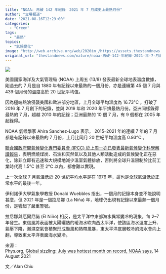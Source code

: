 ```yaml
---
title: "NOAA: 再破 142 年紀錄　2021 年 7 月成史上最熱月份"
author: "立場報道"
date: "2021-08-16T12:29:00"
categories:
  - "Green"
tags:
  - "最熱"
topics:
  - "氣候變化"
image: "http://web.archive.org/web/2020im_/https://assets.thestandnews.com/media/photos/Layer_2_h0tOd70.png"
original_url: "thestandnews.com/nature/noaa-再破-142-年紀錄-2021-年-7-月成史上最熱月份"
---
```

![](http://web.archive.org/web/2020im_/https://assets.thestandnews.com/media/photos/Layer_2_h0tOd70.png)

美國國家海洋及大氣管理局 (NOAA) 上周五 (13/8) 發表最新全球地表溫度數據，剛過去的 7 月是自 1880 年有記錄以來最熱的一個月份，亦是連續第 45 個 7 月與 439 個月份的溫度高於 20 世紀平均值。

因為極端熱浪侵襲美國和歐洲部分地區，上月全球平均溫度為 16.73°C ，打破了 2016 年 7 月創下的紀錄，並與 2019 年和 2020 年平排最熱月份。亞洲同樣錄得最熱的 7 月，超越 2010 年的記錄；亞洲最熱的 10 個 7 月，有 9 個都在 2005 年起錄得。

NOAA 氣候學家 Ahira Sanchez-Lugo 表示， 2015–2021 年的連續 7 年的 7 月都是有記錄以來最熱的 7 月份，上月比同月 20 世紀平均溫度高 0.93°C 。

[聯合國政府間氣候變化專門委員會 (IPCC) 於上周一亦已發表最新氣候變化科學解讀報告](../../international/%E8%81%AF%E5%90%88%E5%9C%8B%E5%A7%94%E5%93%A1%E6%9C%83%E6%9C%80%E6%96%B0%E5%A0%B1%E5%91%8A%E9%99%A4%E9%9D%9E%E7%AB%8B%E5%8D%B3%E5%A4%A7%E8%A6%8F%E6%A8%A1%E6%B8%9B%E7%A2%B3%E6%8E%92%E6%94%BE-%E5%90%A6%E5%89%87%E9%9B%A3%E9%98%BB%E5%85%A8%E7%90%83%E5%8D%87%E6%BA%AB)，表明燃燒煤炭、石油和天然氣以及其他人類活動造成的氣候變化正在惡化，除非立即有迅速和大規模地減少溫室氣體排放，否則將全球升溫限制於比前工業時代高 1.5°C 甚至 2°C 以內，都會難以實現。 

上一次全球 7 月氣溫低於 20 世紀平均水平是在 1976 年，這也是全球氣溫低於正常水平的最後一年。

伊利諾伊大學氣象學教授 Donald Wuebbles 指出，一個月的記錄本身並不能說明甚麼，但 2021 年是一個拉尼娜 (La Niña) 年，地球仍出現有記錄以來最熱一個月份，是響起了嚴重警號。

拉尼娜與厄爾尼諾 (El Niño) 相反，是太平洋中東部海水異常變冷的現象，每 2–7 年發生。東信風將表面被太陽曬熱的暖海水吹向西太平洋，使該區海水溫度上升、氣壓下降，潮濕空氣會積聚形成颱風和熱帶風暴，東太平洋底層較冷的海水會向上翻，導致東太平洋表面海水變冷。

來源：  
Phys.org, [Global sizzling: July was hottest month on record, NOAA says](http://web.archive.org/web/20211229133010/https://phys.org/news/2021-08-global-sizzling-july-hottest-month.html), 14 August 2021

文／Alan Chiu